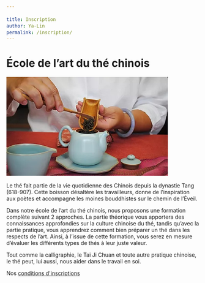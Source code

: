 ```yaml
---

title: Inscription
author: Ya-Lin
permalink: /inscription/
---
```


# École de l’art du thé chinois

![cours sur le thé](/images/cours-the.jpg)

Le thé fait partie de la vie quotidienne des Chinois depuis la dynastie Tang (618-907). Cette boisson désaltère les travailleurs, donne de l’inspiration aux poètes et accompagne les moines bouddhistes sur le chemin de l’Éveil.  
  
Dans notre école de l’art du thé chinois, nous proposons une formation complète suivant 2 approches. La partie théorique vous apportera des connaissances approfondies sur la culture chinoise du thé, tandis qu’avec la partie pratique, vous apprendrez comment bien préparer un thé dans les respects de l’art. Ainsi, à l’issue de cette formation, vous serez en mesure d’évaluer les différents types de thés à leur juste valeur.  
  
Tout comme la calligraphie, le Tai Ji Chuan et toute autre pratique chinoise, le thé peut, lui aussi, nous aider dans le travail en soi.  

Nos [conditions d'inscriptions](/pdf/inscription.pdf)
